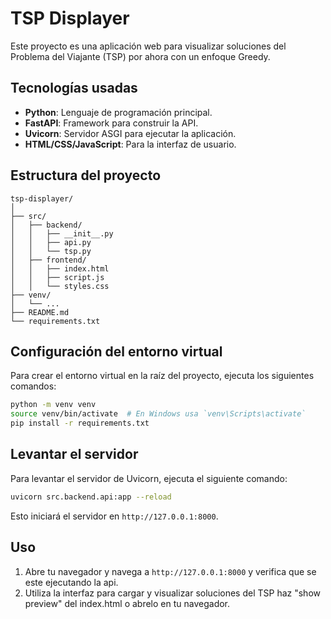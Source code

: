 
# TSP Displayer

Este proyecto es una aplicación web para visualizar soluciones del Problema del Viajante (TSP) por ahora con un enfoque Greedy.

## Tecnologías usadas

- **Python**: Lenguaje de programación principal.
- **FastAPI**: Framework para construir la API.
- **Uvicorn**: Servidor ASGI para ejecutar la aplicación.
- **HTML/CSS/JavaScript**: Para la interfaz de usuario.

## Estructura del proyecto

```
tsp-displayer/
│
├── src/
│   ├── backend/
│   │   ├── __init__.py
│   │   ├── api.py
│   │   └── tsp.py
│   ├── frontend/
│   │   ├── index.html
│   │   ├── script.js
│   │   └── styles.css
├── venv/
│   └── ...
├── README.md
└── requirements.txt
```

## Configuración del entorno virtual

Para crear el entorno virtual en la raíz del proyecto, ejecuta los siguientes comandos:

```bash
python -m venv venv
source venv/bin/activate  # En Windows usa `venv\Scripts\activate`
pip install -r requirements.txt
```

## Levantar el servidor

Para levantar el servidor de Uvicorn, ejecuta el siguiente comando:

```bash
uvicorn src.backend.api:app --reload
```

Esto iniciará el servidor en `http://127.0.0.1:8000`.

## Uso

1. Abre tu navegador y navega a `http://127.0.0.1:8000` y verifica que se este ejecutando la api.
2. Utiliza la interfaz para cargar y visualizar soluciones del TSP haz "show preview" del index.html o abrelo en tu navegador.